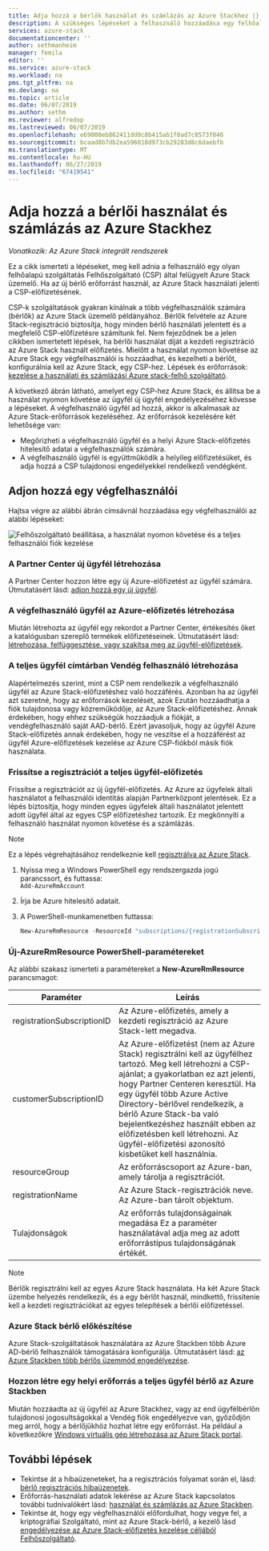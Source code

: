 ```yaml
---
title: Adja hozzá a bérlők használat és számlázás az Azure Stackhez |} A Microsoft Docs
description: A szükséges lépéseket a felhasználó hozzáadása egy felhőalapú szolgáltatás Felhőszolgáltató (CSP) által felügyelt Azure Stack.
services: azure-stack
documentationcenter: ''
author: sethmanheim
manager: femila
editor: ''
ms.service: azure-stack
ms.workload: na
pms.tgt_pltfrm: na
ms.devlang: na
ms.topic: article
ms.date: 06/07/2019
ms.author: sethm
ms.reviewer: alfredop
ms.lastreviewed: 06/07/2019
ms.openlocfilehash: e69000eb862411dd0c8b415ab1f0ad7c8573f046
ms.sourcegitcommit: bcaad8b7db2ea596018d973cb29283d8c6daebfb
ms.translationtype: MT
ms.contentlocale: hu-HU
ms.lasthandoff: 06/27/2019
ms.locfileid: "67419541"
---
```

# <a name="add-tenant-for-usage-and-billing-to-azure-stack"></a>Adja hozzá a bérlői használat és számlázás az Azure Stackhez

*Vonatkozik: Az Azure Stack integrált rendszerek*

Ez a cikk ismerteti a lépéseket, meg kell adnia a felhasználó egy olyan felhőalapú szolgáltatás Felhőszolgáltató (CSP) által felügyelt Azure Stack üzemelő. Ha az új bérlő erőforrást használ, az Azure Stack használati jelenti a CSP-előfizetésének.

CSP-k szolgáltatások gyakran kínálnak a több végfelhasználók számára (bérlők) az Azure Stack üzemelő példányához. Bérlők felvétele az Azure Stack-regisztráció biztosítja, hogy minden bérlő használati jelentett és a megfelelő CSP-előfizetésre számítunk fel. Nem fejeződnek be a jelen cikkben ismertetett lépések, ha bérlői használat díját a kezdeti regisztráció az Azure Stack használt előfizetés. Mielőtt a használat nyomon követése az Azure Stack egy végfelhasználói is hozzáadhat, és kezelheti a bérlőt, konfigurálnia kell az Azure Stack, egy CSP-hez. Lépések és erőforrások: [kezelése a használati és számlázási Azure stack-felhő szolgáltató](azure-stack-add-manage-billing-as-a-csp.md).

A következő ábrán látható, amelyet egy CSP-hez Azure Stack, és állítsa be a használat nyomon követése az ügyfél új ügyfél engedélyezéséhez kövesse a lépéseket. A végfelhasználó ügyfél ad hozzá, akkor is alkalmasak az Azure Stack-erőforrások kezeléséhez. Az erőforrások kezelésére két lehetősége van:

- Megőrizheti a végfelhasználó ügyfél és a helyi Azure Stack-előfizetés hitelesítő adatai a végfelhasználók számára.  
- A végfelhasználó ügyfél is együttműködik a helyileg előfizetésüket, és adja hozzá a CSP tulajdonosi engedélyekkel rendelkező vendégként.  

## <a name="add-an-end-customer"></a>Adjon hozzá egy végfelhasználói

Hajtsa végre az alábbi ábrán címsávnál hozzáadása egy végfelhasználói az alábbi lépéseket:

![Felhőszolgáltató beállítása, a használat nyomon követése és a teljes felhasználói fiók kezelése](media/azure-stack-csp-enable-billing-usage-tracking/process-csp-enable-billing.png)

### <a name="create-a-new-customer-in-partner-center"></a>A Partner Center új ügyfél létrehozása

A Partner Center hozzon létre egy új Azure-előfizetést az ügyfél számára. Útmutatásért lásd: [adjon hozzá egy új ügyfél](/partner-center/add-a-new-customer).

### <a name="create-an-azure-subscription-for-the-end-customer"></a>A végfelhasználó ügyfél az Azure-előfizetés létrehozása

Miután létrehozta az ügyfél egy rekordot a Partner Center, értékesítés őket a katalógusban szereplő termékek előfizetéseinek. Útmutatásért lásd: [létrehozása, felfüggesztése, vagy szakítsa meg az ügyfél-előfizetések](/partner-center/create-a-new-subscription).

### <a name="create-a-guest-user-in-the-end-customer-directory"></a>A teljes ügyfél címtárban Vendég felhasználó létrehozása

Alapértelmezés szerint, mint a CSP nem rendelkezik a végfelhasználó ügyfél az Azure Stack-előfizetéshez való hozzáférés. Azonban ha az ügyfél azt szeretné, hogy az erőforrások kezelését, azok Ezután hozzáadhatja a fiók tulajdonosa vagy közreműködője, az Azure Stack-előfizetéshez. Annak érdekében, hogy ehhez szükségük hozzáadjuk a fiókját, a vendégfelhasználó saját AAD-bérlő. Ezért javasoljuk, hogy az ügyfél Azure Stack-előfizetés annak érdekében, hogy ne veszítse el a hozzáférést az ügyfél Azure-előfizetések kezelése az Azure CSP-fiókból másik fiók használata.

### <a name="update-the-registration-with-the-end-customer-subscription"></a>Frissítse a regisztrációt a teljes ügyfél-előfizetés

Frissítse a regisztrációt az új ügyfél-előfizetés. Az Azure az ügyfelek általi használatot a felhasználói identitás alapján Partnerközpont jelentések. Ez a lépés biztosítja, hogy minden egyes ügyfelek általi használatot jelentett adott ügyfél által az egyes CSP előfizetéshez tartozik. Ez megkönnyíti a felhasználó használat nyomon követése és a számlázás.

> [!NOTE]  
> Ez a lépés végrehajtásához rendelkeznie kell [regisztrálva az Azure Stack](azure-stack-registration.md).

1. Nyissa meg a Windows PowerShell egy rendszergazda jogú parancssort, és futtassa:  
    `Add-AzureRmAccount`
2. Írja be Azure hitelesítő adatait.
3. A PowerShell-munkamenetben futtassa:

   ```powershell
   New-AzureRmResource -ResourceId "subscriptions/{registrationSubscriptionId}/resourceGroups/{resourceGroup}/providers/Microsoft.AzureStack/registrations/{registrationName}/customerSubscriptions/{customerSubscriptionId}" -ApiVersion 2017-06-01 -Properties <PSObject>
   ```

### <a name="new-azurermresource-powershell-parameters"></a>Új-AzureRmResource PowerShell-paramétereket

Az alábbi szakasz ismerteti a paramétereket a **New-AzureRmResource** parancsmagot:

| Paraméter | Leírás |
| --- | --- |
|registrationSubscriptionID | Az Azure-előfizetés, amely a kezdeti regisztráció az Azure Stack-lett megadva.|
| customerSubscriptionID | Az Azure-előfizetést (nem az Azure Stack) regisztrálni kell az ügyfélhez tartozó. Meg kell létrehozni a CSP-ajánlat; a gyakorlatban ez azt jelenti, hogy Partner Centeren keresztül. Ha egy ügyfél több Azure Active Directory-bérlővel rendelkezik, a bérlő Azure Stack-ba való bejelentkezéshez használt ebben az előfizetésben kell létrehozni. Az ügyfél-előfizetési azonosító kisbetűket kell használnia. |
| resourceGroup | Az erőforráscsoport az Azure-ban, amely tárolja a regisztrációt. |
| registrationName | Az Azure Stack-regisztrációk neve. Az Azure-ban tárolt objektum. |
| Tulajdonságok | Az erőforrás tulajdonságainak megadása Ez a paraméter használatával adja meg az adott erőforrástípus tulajdonságának értékét.

> [!NOTE]  
> Bérlők regisztrálni kell az egyes Azure Stack használata. Ha két Azure Stack üzembe helyezés rendelkezik, és a egy bérlőt használ, mindkettő, frissítenie kell a kezdeti regisztrációkat az egyes telepítések a bérlői előfizetéssel.

### <a name="onboard-tenant-to-azure-stack"></a>Azure Stack bérlő előkészítése

Azure Stack-szolgáltatások használatára az Azure Stackben több Azure AD-bérlő felhasználók támogatására konfigurálja. Útmutatásért lásd: [az Azure Stackben több bérlős üzemmód engedélyezése](azure-stack-enable-multitenancy.md).

### <a name="create-a-local-resource-in-the-end-customer-tenant-in-azure-stack"></a>Hozzon létre egy helyi erőforrás a teljes ügyfél bérlő az Azure Stackben

Miután hozzáadta az új ügyfél az Azure Stackhez, vagy az end ügyfélbérlőn tulajdonosi jogosultságokkal a Vendég fiók engedélyezve van, győződjön meg arról, hogy a bérlőjükhöz hozhat létre egy erőforrást. Ha például a következőkre [Windows virtuális gép létrehozása az Azure Stack portal](../user/azure-stack-quick-windows-portal.md).

## <a name="next-steps"></a>További lépések

- Tekintse át a hibaüzeneteket, ha a regisztrációs folyamat során el, lásd: [bérlő regisztrációs hibaüzenetek](azure-stack-registration-errors.md).
- Erőforrás-használati adatok lekérése az Azure Stack kapcsolatos további tudnivalókért lásd: [használat és számlázás az Azure Stackben](azure-stack-billing-and-chargeback.md).
- Tekintse át, hogy egy végfelhasználói előfordulhat, hogy vegye fel, a kriptográfiai Szolgáltató, mint az Azure Stack-bérlő, a kezelő lásd [engedélyezése az Azure Stack-előfizetés kezelése céljából Felhőszolgáltató](../user/azure-stack-csp-enable-billing-usage-tracking.md).
